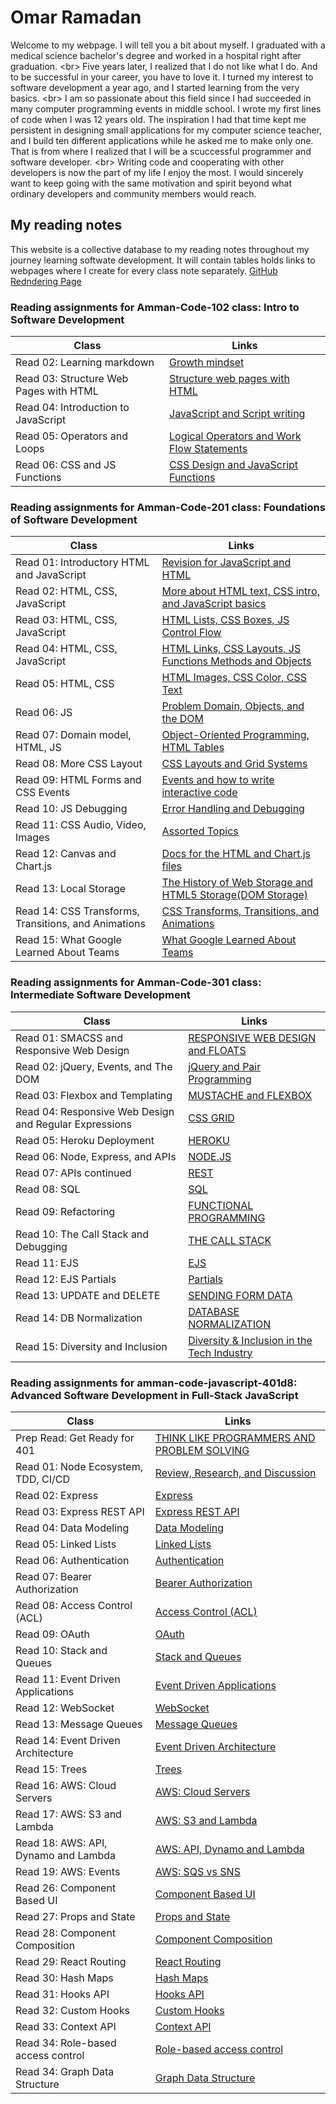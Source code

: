 # Omar Ramadan

Welcome to my webpage. I will tell you a bit about myself. I graduated with a medical science bachelor's degree and worked in a hospital right after graduation.
\<br> Five years later, I realized that I do not like what I do. And to be successful in your career, you have to love it. I turned my interest to software development a year ago, and I started learning from the very basics.
\<br>
I am so passionate about this field since I had succeeded in many computer programming events in middle school. I wrote my first lines of code when I was 12 years old. The inspiration I had that time kept me persistent in designing small applications for my computer science teacher, and I build ten different applications while he asked me to make only one. That is from where I realized that I will be a scuccessful programmer and software developer. \<br>
Writing code and cooperating with other developers is now the part of my life I enjoy the most. I would sincerely want to keep going with the same motivation and spirit beyond what ordinary developers and community members would reach.

## My reading notes

This website is a collective database to my reading notes throughout my journey learning softwate development. It will contain tables holds links to webpages where I create for every class note separately.
[GitHub Redndering Page](https://ramomar1992.github.io/reading-notes/)

### Reading assignments for Amman-Code-102 class: Intro to Software Development

| Class                                  | Links                                                                  |
| -------------------------------------- | ---------------------------------------------------------------------- |
| Read 02: Learning markdown             | [Growth mindset](Amman-Code-102/read02.md)                             |
| Read 03: Structure Web Pages with HTML | [Structure web pages with HTML](Amman-Code-102/read03.md)              |
| Read 04: Introduction to JavaScript    | [JavaScript and Script writing](Amman-Code-102/read04.md)              |
| Read 05: Operators and Loops           | [Logical Operators and Work Flow Statements](Amman-Code-102/read05.md) |
| Read 06: CSS and JS Functions          | [CSS Design and JavaScript Functions](Amman-Code-102/read06.md)        |

### Reading assignments for Amman-Code-201 class: Foundations of Software Development

| Class                                                | Links                                                                                 |
| ---------------------------------------------------- | ------------------------------------------------------------------------------------- |
| Read 01: Introductory HTML and JavaScript            | [Revision for JavaScript and HTML](Amman-Code-201/read01.md)                          |
| Read 02: HTML, CSS, JavaScript                       | [More about HTML text, CSS intro, and JavaScript basics](Amman-Code-201/read02.md)    |
| Read 03: HTML, CSS, JavaScript                       | [HTML Lists, CSS Boxes, JS Control Flow](Amman-Code-201/read03.md)                    |
| Read 04: HTML, CSS, JavaScript                       | [HTML Links, CSS Layouts, JS Functions Methods and Objects](Amman-Code-201/read04.md) |
| Read 05: HTML, CSS                                   | [HTML Images, CSS Color, CSS Text](Amman-Code-201/read05.md)                          |
| Read 06: JS                                          | [Problem Domain, Objects, and the DOM](Amman-Code-201/read06.md)                      |
| Read 07: Domain model, HTML, JS                      | [Object-Oriented Programming, HTML Tables](Amman-Code-201/read07.md)                  |
| Read 08: More CSS Layout                             | [CSS Layouts and Grid Systems](Amman-Code-201/read08.md)                              |
| Read 09: HTML Forms and CSS Events                   | [Events and how to write interactive code](Amman-Code-201/read09.md)                  |
| Read 10: JS Debugging                                | [Error Handling and Debugging](Amman-Code-201/read10.md)                              |
| Read 11: CSS Audio, Video, Images                    | [Assorted Topics](Amman-Code-201/read11.md)                                           |
| Read 12: Canvas and Chart.js                         | [Docs for the HTML and Chart.js files](Amman-Code-201/read12.md)                      |
| Read 13: Local Storage                               | [The History of Web Storage and HTML5 Storage(DOM Storage)](Amman-Code-201/read13.md) |
| Read 14: CSS Transforms, Transitions, and Animations | [CSS Transforms, Transitions, and Animations](Amman-Code-201/read14.md)               |
| Read 15: What Google Learned About Teams             | [What Google Learned About Teams](Amman-Code-201/read15.md)                           |

### Reading assignments for Amman-Code-301 class: Intermediate Software Development

| Class                                                  | Links                                                                  |
| ------------------------------------------------------ | ---------------------------------------------------------------------- |
| Read 01: SMACSS and Responsive Web Design              | [RESPONSIVE WEB DESIGN and FLOATS](Amman-Code-301/read01.md)           |
| Read 02: jQuery, Events, and The DOM                   | [jQuery and Pair Programming](Amman-Code-301/read02.md)                |
| Read 03: Flexbox and Templating                        | [MUSTACHE and FLEXBOX](Amman-Code-301/read03.md)                       |
| Read 04: Responsive Web Design and Regular Expressions | [CSS GRID](Amman-Code-301/read04.md)                                   |
| Read 05: Heroku Deployment                             | [HEROKU](Amman-Code-301/read05.md)                                     |
| Read 06: Node, Express, and APIs                       | [NODE.JS](Amman-Code-301/read06.md)                                    |
| Read 07: APIs continued                                | [REST](Amman-Code-301/read07.md)                                       |
| Read 08: SQL                                           | [SQL](Amman-Code-301/read08.md)                                        |
| Read 09: Refactoring                                   | [FUNCTIONAL PROGRAMMING](Amman-Code-301/read09.md)                     |
| Read 10: The Call Stack and Debugging                  | [THE CALL STACK](Amman-Code-301/read10.md)                             |
| Read 11: EJS                                           | [EJS](Amman-Code-301/read11.md)                                        |
| Read 12: EJS Partials                                  | [Partials](Amman-Code-301/read12.md)                                   |
| Read 13: UPDATE and DELETE                             | [SENDING FORM DATA](Amman-Code-301/read13.md)                          |
| Read 14: DB Normalization                              | [DATABASE NORMALIZATION](Amman-Code-301/read14.md)                     |
| Read 15: Diversity and Inclusion                       | [Diversity & Inclusion in the Tech Industry](Amman-Code-301/read15.md) |

### Reading assignments for amman-code-javascript-401d8: Advanced Software Development in Full-Stack JavaScript

| Class                                | Links                                                                    |
| ------------------------------------ | ------------------------------------------------------------------------ |
| Prep Read: Get Ready for 401         | [THINK LIKE PROGRAMMERS AND PROBLEM SOLVING](Amman-Code-401/propread.md) |
| Read 01: Node Ecosystem, TDD, CI/CD  | [Review, Research, and Discussion](Amman-Code-401/read01.md)             |
| Read 02: Express                     | [Express](Amman-Code-401/read02.md)                                      |
| Read 03: Express REST API            | [Express REST API](Amman-Code-401/read03.md)                             |
| Read 04: Data Modeling               | [Data Modeling](Amman-Code-401/read04.md)                                |
| Read 05: Linked Lists                | [Linked Lists](Amman-Code-401/read05.md)                                 |
| Read 06: Authentication              | [Authentication](Amman-Code-401/read06.md)                               |
| Read 07: Bearer Authorization        | [Bearer Authorization](Amman-Code-401/read07.md)                         |
| Read 08: Access Control (ACL)        | [Access Control (ACL)](Amman-Code-401/read08.md)                         |
| Read 09: OAuth                       | [OAuth](Amman-Code-401/read09.md)                                        |
| Read 10: Stack and Queues            | [Stack and Queues](Amman-Code-401/read10.md)                             |
| Read 11: Event Driven Applications   | [Event Driven Applications](Amman-Code-401/read11.md)                    |
| Read 12: WebSocket                   | [WebSocket](Amman-Code-401/read12.md)                                    |
| Read 13: Message Queues              | [Message Queues](Amman-Code-401/read13.md)                               |
| Read 14: Event Driven Architecture   | [Event Driven Architecture](Amman-Code-401/read14.md)                    |
| Read 15: Trees                       | [Trees](Amman-Code-401/read15.md)                                        |
| Read 16: AWS: Cloud Servers          | [AWS: Cloud Servers](Amman-Code-401/read16.md)                           |
| Read 17: AWS: S3 and Lambda          | [AWS: S3 and Lambda](Amman-Code-401/read17.md)                           |
| Read 18: AWS: API, Dynamo and Lambda | [AWS: API, Dynamo and Lambda](Amman-Code-401/read18.md)                  |
| Read 19: AWS: Events                 | [AWS: SQS vs SNS](Amman-Code-401/read19.md)                              |
| Read 26: Component Based UI          | [Component Based UI](Amman-Code-401/read26.md)                           |
| Read 27: Props and State             | [Props and State](Amman-Code-401/read27.md)                              |
| Read 28: Component Composition       | [Component Composition](Amman-Code-401/read28.md)                        |
| Read 29: React Routing               | [React Routing](Amman-Code-401/read29.md)                                |
| Read 30: Hash Maps                   | [Hash Maps](Amman-Code-401/read30.md)                                    |
| Read 31: Hooks API                   | [Hooks API](Amman-Code-401/read31.md)                                    |
| Read 32: Custom Hooks                | [Custom Hooks](Amman-Code-401/read32.md)                                 |
| Read 33: Context API                 | [Context API](Amman-Code-401/read33.md)                                  |
| Read 34: Role-based access control   | [Role-based access control](Amman-Code-401/read34.md)                    |
| Read 34: Graph Data Structure        | [Graph Data Structure](Amman-Code-401/read35.md)                         |
